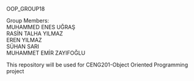 OOP_GROUP18  

Group Members:  
MUHAMMED ENES UĞRAŞ  
RASİN TALHA YILMAZ  
EREN YILMAZ  
SÜHAN SARI  
MUHAMMET EMİR ZAYIFOĞLU  

This repository will be used for CENG201-Object Oriented Programming project
